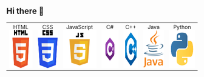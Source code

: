 ## Hi there 👋

<table>
  <tr>
    <td align="center">HTML<br><img src="https://github.com/Anegm-exe/Anegm-exe/blob/main/HTML.png" height="100" width="200" /></td>
    <td align="center">CSS<br><img src="https://github.com/Anegm-exe/Anegm-exe/blob/main/CSS.png" height="100" width="200" /></td>
    <td align="center">JavaScript<br><img src="https://github.com/Anegm-exe/Anegm-exe/blob/main/JS.png" height="100" width="200" /></td>
    <td align="center">C#<br><img src="https://github.com/Anegm-exe/Anegm-exe/blob/main/C%23.png" height="100" width="200" /></td>
    <td align="center">C++<br><img src="https://github.com/Anegm-exe/Anegm-exe/blob/main/C%2B%2B.png" height="100" /></td>
    <td align="center">Java<br><img src="https://github.com/Anegm-exe/Anegm-exe/blob/main/JAVA.png" height="100" width="200" /></td>
    <td align="center">Python<br><img src="https://github.com/Anegm-exe/Anegm-exe/blob/main/Python.png" height="100" width="200" /></td>
  </tr>
</table>


<!--
- 🔭 I’m currently working on ...
- 🌱 I’m currently learning ...
- 👯 I’m looking to collaborate on ...
- 🤔 I’m looking for help with ...
- 💬 Ask me about ...
- 📫 How to reach me: ...
- 😄 Pronouns: ...
- ⚡ Fun fact: ...
-->
